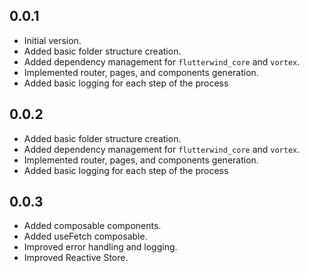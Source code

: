 ## 0.0.1

* Initial version.
* Added basic folder structure creation.
* Added dependency management for `flutterwind_core` and `vortex`.
* Implemented router, pages, and components generation.
* Added basic logging for each step of the process

## 0.0.2
* Added basic folder structure creation.
* Added dependency management for `flutterwind_core` and `vortex`.
* Implemented router, pages, and components generation.
* Added basic logging for each step of the process

## 0.0.3
* Added composable components.
* Added useFetch composable.
* Improved error handling and logging.
* Improved Reactive Store.
